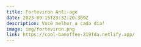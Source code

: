 ```yaml
---
title: Forteviron Anti-age
date: 2023-09-15T23:32:20.369Z
description: Você melhor a cada dia!
image: img/forteviron.png
link: https://cool-banoffee-219fda.netlify.app/
---
```

